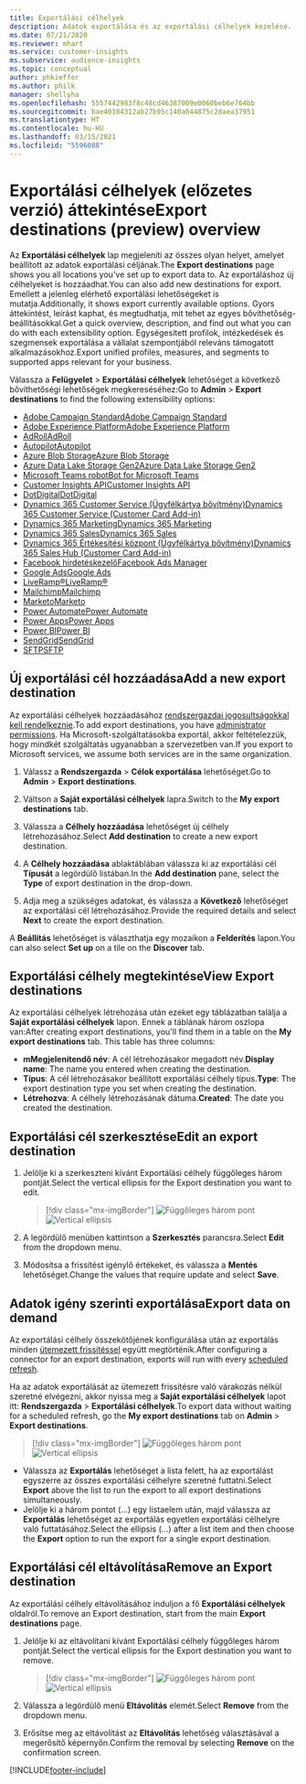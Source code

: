 ```yaml
---
title: Exportálási célhelyek
description: Adatok exportálása és az exportálási célhelyek kezelése.
ms.date: 07/21/2020
ms.reviewer: mhart
ms.service: customer-insights
ms.subservice: audience-insights
ms.topic: conceptual
author: phkieffer
ms.author: philk
manager: shellyha
ms.openlocfilehash: 5557442983f8c48cd46387009e0060beb6e764bb
ms.sourcegitcommit: bae40184312ab27b95c140a044875c2daea37951
ms.translationtype: HT
ms.contentlocale: hu-HU
ms.lasthandoff: 03/15/2021
ms.locfileid: "5596088"
---
```

# <a name="export-destinations-preview-overview"></a><span data-ttu-id="4b9f8-103">Exportálási célhelyek (előzetes verzió) áttekintése</span><span class="sxs-lookup"><span data-stu-id="4b9f8-103">Export destinations (preview) overview</span></span>

<span data-ttu-id="4b9f8-104">Az **Exportálási célhelyek** lap megjeleníti az összes olyan helyet, amelyet beállított az adatok exportálási céljának.</span><span class="sxs-lookup"><span data-stu-id="4b9f8-104">The **Export destinations** page shows you all locations you've set up to export data to.</span></span> <span data-ttu-id="4b9f8-105">Az exportáláshoz új célhelyeket is hozzáadhat.</span><span class="sxs-lookup"><span data-stu-id="4b9f8-105">You can also add new destinations for export.</span></span> <span data-ttu-id="4b9f8-106">Emellett a jelenleg elérhető exportálási lehetőségeket is mutatja.</span><span class="sxs-lookup"><span data-stu-id="4b9f8-106">Additionally, it shows export currently available options.</span></span> <span data-ttu-id="4b9f8-107">Gyors áttekintést, leírást kaphat, és megtudhatja, mit tehet az egyes bővíthetőség-beállításokkal.</span><span class="sxs-lookup"><span data-stu-id="4b9f8-107">Get a quick overview, description, and find out what you can do with each extensibility option.</span></span> <span data-ttu-id="4b9f8-108">Egységesített profilok, intézkedések és szegmensek exportálása a vállalat szempontjából releváns támogatott alkalmazásokhoz.</span><span class="sxs-lookup"><span data-stu-id="4b9f8-108">Export unified profiles, measures, and segments to supported apps relevant for your business.</span></span>

<span data-ttu-id="4b9f8-109">Válassza a **Felügyelet** > **Exportálási célhelyek** lehetőséget a következő bővíthetőségi lehetőségek megkereséséhez:</span><span class="sxs-lookup"><span data-stu-id="4b9f8-109">Go to **Admin** > **Export destinations** to find the following extensibility options:</span></span>

- [<span data-ttu-id="4b9f8-110">Adobe Campaign Standard</span><span class="sxs-lookup"><span data-stu-id="4b9f8-110">Adobe Campaign Standard</span></span>](export-adobe-campaign-standard.md)
- [<span data-ttu-id="4b9f8-111">Adobe Experience Platform</span><span class="sxs-lookup"><span data-stu-id="4b9f8-111">Adobe Experience Platform</span></span>](export-adobe-experience-platform.md)
- [<span data-ttu-id="4b9f8-112">AdRoll</span><span class="sxs-lookup"><span data-stu-id="4b9f8-112">AdRoll</span></span>](export-adroll.md)
- [<span data-ttu-id="4b9f8-113">Autopilot</span><span class="sxs-lookup"><span data-stu-id="4b9f8-113">Autopilot</span></span>](export-autopilot.md)
- [<span data-ttu-id="4b9f8-114">Azure Blob Storage</span><span class="sxs-lookup"><span data-stu-id="4b9f8-114">Azure Blob Storage</span></span>](export-azure-blob-storage.md)
- [<span data-ttu-id="4b9f8-115">Azure Data Lake Storage Gen2</span><span class="sxs-lookup"><span data-stu-id="4b9f8-115">Azure Data Lake Storage Gen2</span></span>](export-azure-data-lake-storage-gen2.md)
- [<span data-ttu-id="4b9f8-116">Microsoft Teams robot</span><span class="sxs-lookup"><span data-stu-id="4b9f8-116">Bot for Microsoft Teams</span></span>](export-teams-bot.md)
- [<span data-ttu-id="4b9f8-117">Customer Insights API</span><span class="sxs-lookup"><span data-stu-id="4b9f8-117">Customer Insights API</span></span>](apis.md)
- [<span data-ttu-id="4b9f8-118">DotDigital</span><span class="sxs-lookup"><span data-stu-id="4b9f8-118">DotDigital</span></span>](export-dotdigital.md)
- [<span data-ttu-id="4b9f8-119">Dynamics 365 Customer Service (Ügyfélkártya bővítmény)</span><span class="sxs-lookup"><span data-stu-id="4b9f8-119">Dynamics 365 Customer Service (Customer Card Add-in)</span></span>](customer-card-add-in.md)
- [<span data-ttu-id="4b9f8-120">Dynamics 365 Marketing</span><span class="sxs-lookup"><span data-stu-id="4b9f8-120">Dynamics 365 Marketing</span></span>](export-dynamics365-marketing.md)
- [<span data-ttu-id="4b9f8-121">Dynamics 365 Sales</span><span class="sxs-lookup"><span data-stu-id="4b9f8-121">Dynamics 365 Sales</span></span>](export-dynamics365-sales.md)
- [<span data-ttu-id="4b9f8-122">Dynamics 365 Értékesítési központ (Ügyfélkártya bővítmény)</span><span class="sxs-lookup"><span data-stu-id="4b9f8-122">Dynamics 365 Sales Hub (Customer Card Add-in)</span></span>](customer-card-add-in.md)
- [<span data-ttu-id="4b9f8-123">Facebook hirdetéskezelő</span><span class="sxs-lookup"><span data-stu-id="4b9f8-123">Facebook Ads Manager</span></span>](export-facebook.md)
- [<span data-ttu-id="4b9f8-124">Google Ads</span><span class="sxs-lookup"><span data-stu-id="4b9f8-124">Google Ads</span></span>](export-google-ads.md)
- [<span data-ttu-id="4b9f8-125">LiveRamp&reg;</span><span class="sxs-lookup"><span data-stu-id="4b9f8-125">LiveRamp&reg;</span></span>](export-liveramp.md)
- [<span data-ttu-id="4b9f8-126">Mailchimp</span><span class="sxs-lookup"><span data-stu-id="4b9f8-126">Mailchimp</span></span>](export-mailchimp.md)
- [<span data-ttu-id="4b9f8-127">Marketo</span><span class="sxs-lookup"><span data-stu-id="4b9f8-127">Marketo</span></span>](export-marketo.md)
- [<span data-ttu-id="4b9f8-128">Power Automate</span><span class="sxs-lookup"><span data-stu-id="4b9f8-128">Power Automate</span></span>](export-power-automate.md)
- [<span data-ttu-id="4b9f8-129">Power Apps</span><span class="sxs-lookup"><span data-stu-id="4b9f8-129">Power Apps</span></span>](export-power-apps.md)
- [<span data-ttu-id="4b9f8-130">Power BI</span><span class="sxs-lookup"><span data-stu-id="4b9f8-130">Power BI</span></span>](export-power-bi.md)
- [<span data-ttu-id="4b9f8-131">SendGrid</span><span class="sxs-lookup"><span data-stu-id="4b9f8-131">SendGrid</span></span>](export-sendgrid.md)
- [<span data-ttu-id="4b9f8-132">SFTP</span><span class="sxs-lookup"><span data-stu-id="4b9f8-132">SFTP</span></span>](export-sftp.md)

## <a name="add-a-new-export-destination"></a><span data-ttu-id="4b9f8-133">Új exportálási cél hozzáadása</span><span class="sxs-lookup"><span data-stu-id="4b9f8-133">Add a new export destination</span></span>

<span data-ttu-id="4b9f8-134">Az exportálási célhelyek hozzáadásához [rendszergazdai jogosultságokkal kell rendelkeznie](permissions.md).</span><span class="sxs-lookup"><span data-stu-id="4b9f8-134">To add export destinations, you have [administrator permissions](permissions.md).</span></span> <span data-ttu-id="4b9f8-135">Ha Microsoft-szolgáltatásokba exportál, akkor feltételezzük, hogy mindkét szolgáltatás ugyanabban a szervezetben van.</span><span class="sxs-lookup"><span data-stu-id="4b9f8-135">If you export to Microsoft services, we assume both services are in the same organization.</span></span>

1. <span data-ttu-id="4b9f8-136">Válassz a **Rendszergazda** > **Célok exportálása** lehetőséget.</span><span class="sxs-lookup"><span data-stu-id="4b9f8-136">Go to **Admin** > **Export destinations**.</span></span>

1. <span data-ttu-id="4b9f8-137">Váltson a **Saját exportálási célhelyek** lapra.</span><span class="sxs-lookup"><span data-stu-id="4b9f8-137">Switch to the **My export destinations** tab.</span></span>

1. <span data-ttu-id="4b9f8-138">Válassza a **Célhely hozzáadása** lehetőséget új célhely létrehozásához.</span><span class="sxs-lookup"><span data-stu-id="4b9f8-138">Select **Add destination** to create a new export destination.</span></span>

1. <span data-ttu-id="4b9f8-139">A **Célhely hozzáadása** ablaktáblában válassza ki az exportálási cél **Típusát** a legördülő listában.</span><span class="sxs-lookup"><span data-stu-id="4b9f8-139">In the **Add destination** pane, select the **Type** of export destination in the drop-down.</span></span>

1. <span data-ttu-id="4b9f8-140">Adja meg a szükséges adatokat, és válassza a **Következő** lehetőséget az exportálási cél létrehozásához.</span><span class="sxs-lookup"><span data-stu-id="4b9f8-140">Provide the required details and select **Next** to create the export destination.</span></span>

<span data-ttu-id="4b9f8-141">A **Beállítás** lehetőséget is választhatja egy mozaikon a **Felderítés** lapon.</span><span class="sxs-lookup"><span data-stu-id="4b9f8-141">You can also select **Set up** on a tile on the **Discover** tab.</span></span>

## <a name="view-export-destinations"></a><span data-ttu-id="4b9f8-142">Exportálási célhely megtekintése</span><span class="sxs-lookup"><span data-stu-id="4b9f8-142">View Export destinations</span></span>

<span data-ttu-id="4b9f8-143">Az exportálási célhelyek létrehozása után ezeket egy táblázatban találja a **Saját exportálási célhelyek** lapon. Ennek a táblának három oszlopa van:</span><span class="sxs-lookup"><span data-stu-id="4b9f8-143">After creating export destinations, you'll find them in a table on the **My export destinations** tab. This table has three columns:</span></span>

- <span data-ttu-id="4b9f8-144">**mMegjelenítendő név**: A cél létrehozásakor megadott név.</span><span class="sxs-lookup"><span data-stu-id="4b9f8-144">**Display name**: The name you entered when creating the destination.</span></span>
- <span data-ttu-id="4b9f8-145">**Típus**: A cél létrehozásakor beállított exportálási célhely típus.</span><span class="sxs-lookup"><span data-stu-id="4b9f8-145">**Type**: The export destination type you set when creating the destination.</span></span>
- <span data-ttu-id="4b9f8-146">**Létrehozva**: A célhely létrehozásának dátuma.</span><span class="sxs-lookup"><span data-stu-id="4b9f8-146">**Created**: The date you created the destination.</span></span>

## <a name="edit-an-export-destination"></a><span data-ttu-id="4b9f8-147">Exportálási cél szerkesztése</span><span class="sxs-lookup"><span data-stu-id="4b9f8-147">Edit an export destination</span></span>

1. <span data-ttu-id="4b9f8-148">Jelölje ki a szerkeszteni kívánt Exportálási célhely függőleges három pontját.</span><span class="sxs-lookup"><span data-stu-id="4b9f8-148">Select the vertical ellipsis for the Export destination you want to edit.</span></span>

   > [!div class="mx-imgBorder"]
   > <span data-ttu-id="4b9f8-149">![Függőleges három pont](media/export-destinations-page-ellipsis.png "Függőleges három pont")</span><span class="sxs-lookup"><span data-stu-id="4b9f8-149">![Vertical ellipsis](media/export-destinations-page-ellipsis.png "Vertical ellipsis")</span></span>

1. <span data-ttu-id="4b9f8-150">A legördülő menüben kattintson a **Szerkesztés** parancsra.</span><span class="sxs-lookup"><span data-stu-id="4b9f8-150">Select **Edit** from the dropdown menu.</span></span>

1. <span data-ttu-id="4b9f8-151">Módosítsa a frissítést igénylő értékeket, és válassza a **Mentés** lehetőséget.</span><span class="sxs-lookup"><span data-stu-id="4b9f8-151">Change the values that require update and select **Save**.</span></span>

## <a name="export-data-on-demand"></a><span data-ttu-id="4b9f8-152">Adatok igény szerinti exportálása</span><span class="sxs-lookup"><span data-stu-id="4b9f8-152">Export data on demand</span></span>

<span data-ttu-id="4b9f8-153">Az exportálási célhely összekötőjének konfigurálása után az exportálás minden [ütemezett frissítéssel](system.md#schedule-tab) együtt megtörténik.</span><span class="sxs-lookup"><span data-stu-id="4b9f8-153">After configuring a connector for an export destination, exports will run with every [scheduled refresh](system.md#schedule-tab).</span></span>

<span data-ttu-id="4b9f8-154">Ha az adatok exportálását az ütemezett frissítésre való várakozás nélkül szeretné elvégezni, akkor nyissa meg a **Saját exportálási célhelyek** lapot itt: **Rendszergazda** > **Exportálási célhelyek**.</span><span class="sxs-lookup"><span data-stu-id="4b9f8-154">To export data without waiting for a scheduled refresh, go the **My export destinations** tab on **Admin** > **Export destinations**.</span></span>

> [!div class="mx-imgBorder"]
> <span data-ttu-id="4b9f8-155">![Függőleges három pont](media/export-destinations-page-ellipsis.png "Függőleges három pont")</span><span class="sxs-lookup"><span data-stu-id="4b9f8-155">![Vertical ellipsis](media/export-destinations-page-ellipsis.png "Vertical ellipsis")</span></span>

- <span data-ttu-id="4b9f8-156">Válassza az **Exportálás** lehetőséget a lista felett, ha az exportálást egyszerre az összes exportálási célhelyre szeretné futtatni.</span><span class="sxs-lookup"><span data-stu-id="4b9f8-156">Select **Export** above the list to run the export to all export destinations simultaneously.</span></span>
- <span data-ttu-id="4b9f8-157">Jelölje ki a három pontot (...) egy listaelem után, majd válassza az **Exportálás** lehetőséget az exportálás egyetlen exportálási célhelyre való futtatásához.</span><span class="sxs-lookup"><span data-stu-id="4b9f8-157">Select the ellipsis (...) after a list item and then choose the **Export** option to run the export for a single export destination.</span></span>

## <a name="remove-an-export-destination"></a><span data-ttu-id="4b9f8-158">Exportálási cél eltávolítása</span><span class="sxs-lookup"><span data-stu-id="4b9f8-158">Remove an Export destination</span></span>

<span data-ttu-id="4b9f8-159">Az exportálási célhely eltávolításához induljon a fő **Exportálási célhelyek** oldalról.</span><span class="sxs-lookup"><span data-stu-id="4b9f8-159">To remove an Export destination, start from the main **Export destinations** page.</span></span>

1. <span data-ttu-id="4b9f8-160">Jelölje ki az eltávolítani kívánt Exportálási célhely függőleges három pontját.</span><span class="sxs-lookup"><span data-stu-id="4b9f8-160">Select the vertical ellipsis for the Export destination you want to remove.</span></span>

   > [!div class="mx-imgBorder"]
   > <span data-ttu-id="4b9f8-161">![Függőleges három pont](media/export-destinations-page-ellipsis.png "Függőleges három pont")</span><span class="sxs-lookup"><span data-stu-id="4b9f8-161">![Vertical ellipsis](media/export-destinations-page-ellipsis.png "Vertical ellipsis")</span></span>

2. <span data-ttu-id="4b9f8-162">Válassza a legördülő menü **Eltávolítás** elemét.</span><span class="sxs-lookup"><span data-stu-id="4b9f8-162">Select **Remove** from the dropdown menu.</span></span>

3. <span data-ttu-id="4b9f8-163">Erősítse meg az eltávolítást az **Eltávolítás** lehetőség választásával a megerősítő képernyőn.</span><span class="sxs-lookup"><span data-stu-id="4b9f8-163">Confirm the removal by selecting **Remove** on the confirmation screen.</span></span>


[!INCLUDE[footer-include](../includes/footer-banner.md)]